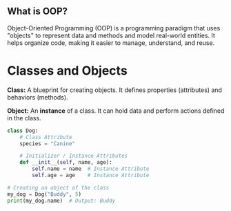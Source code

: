 ## What is OOP?

Object-Oriented Programming (OOP) is a programming paradigm that uses "objects" to represent data and methods and model real-world entities. It helps organize code, making it easier to manage, understand, and reuse.

# Classes and Objects

**Class:** A blueprint for creating objects. It defines properties (attributes) and behaviors (methods).

**Object:** An **instance** of a class. It can hold data and perform actions defined in the class.

```python
class Dog:
    # Class Attribute
    species = "Canine"

    # Initializer / Instance Attributes
    def __init__(self, name, age):
        self.name = name  # Instance Attribute
        self.age = age    # Instance Attribute

# Creating an object of the class
my_dog = Dog("Buddy", 5)
print(my_dog.name)  # Output: Buddy
```
